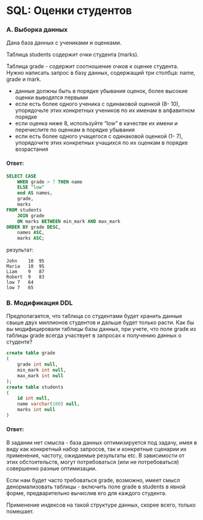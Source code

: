 # SQL: Оценки студентов

### A. Выборка данных 
Дана база данных с учениками и
оценками.

Таблица students содержит очки студента (marks).

Таблица grade - содержит соотношение очков к оценке студента.
Нужно написать запрос в базу данных, содержащий три столбца:
name, grade и mark.

- данные должны быть в порядке убывания оценок, более
высокие оценки выводятся первыми
- если есть более одного ученика с одинаковой оценкой (8-
10), упорядочьте этих конкретных учеников по их именам
в алфавитном порядке
- если оценка ниже 8, используйте “low” в качестве их имени
и перечислите по оценкам в порядке убывания
- если есть более одного учащегося с одинаковой оценкой (1-
7), упорядочите этих конкретных учащихся по их оценкам в
порядке возрастания

#### Ответ:

```sql
SELECT CASE
    WHEN grade > 7 THEN name
    ELSE "low"
    end AS names,
    grade,
    marks
FROM students
    JOIN grade
    ON marks BETWEEN min_mark AND max_mark
ORDER BY grade DESC,
    names ASC,
    marks ASC;
```
результат:
```
John	10	95
Maria	10	95
Liam	9	87
Robert	9	83
low	7	64
low	7	65
```
### B. Модификация DDL 
Предполагается, что таблица со
студентами будет хранить данные свыше двух миллионов
студентов и дальше будет только расти. Как бы вы модифицировали
таблицы базы данных, при учете, что поле grade из таблицы grade
всегда участвует в запросах к получению данных о студенте?

```sql
create table grade
(
    grade int null,
    min_mark int null,
    max_mark int null
);
create table students
(
    id int null,
    name varchar(100) null,
    marks int null
)

```

#### Ответ:

В задании нет смысла - база данных оптимизируется под задачу, имея в виду как конкретный набор запросов, так и конкретные сценарии их применения, частоту, ожидаемые результаты etc. В зависимости от этих обстоятельств, могут потребоваться (или не потребоваться) совершенно разные оптимизации.

Если нам будет часто требоваться grade, возможно, имеет смысл денормализовать таблицы - включить поле grade в students в явной форме, предварительно вычислив его для каждого студента.

Применение индексов на такой структуре данных, скорее всего, только помешает.



